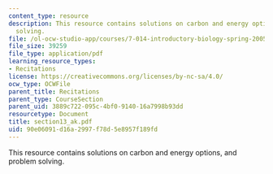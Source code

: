 ```yaml
---
content_type: resource
description: This resource contains solutions on carbon and energy options, and problem
  solving.
file: /ol-ocw-studio-app/courses/7-014-introductory-biology-spring-2005/90e06091d16a2997f78d5e8957f189fd_section13_ak.pdf
file_size: 39259
file_type: application/pdf
learning_resource_types:
- Recitations
license: https://creativecommons.org/licenses/by-nc-sa/4.0/
ocw_type: OCWFile
parent_title: Recitations
parent_type: CourseSection
parent_uid: 3889c722-095c-4bf0-9140-16a7998b93dd
resourcetype: Document
title: section13_ak.pdf
uid: 90e06091-d16a-2997-f78d-5e8957f189fd
---
```

This resource contains solutions on carbon and energy options, and problem solving.